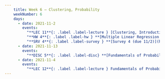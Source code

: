 ```yaml
---
    title: Week 6 – Clustering, Probability
    weekNumber: 6
    days:
      - date: 2021-11-2
        events:
          "**LEC 11**{: .label .label-lecture } [Clustering, Introduction to Probability](../resources/lecture/lec11-filled.pdf) ([blank](../resources/lecture/lec11-blank.pdf)) ([code](http://datahub.ucsd.edu/user-redirect/git-sync?repo=https://github.com/dsc-courses/dsc40a-2021-fa&subPath=lectures/lec11/lec11.ipynb))":
          "**HW 4**{: .label .label-hw } **[Multiple Linear Regression and Feature Engineering (due 11/2)](../resources/homework/hw04.pdf)**":
          "**SRV 4**{: .label .label-survey } **[Survey 4 (due 11/2)](https://docs.google.com/forms/d/e/1FAIpQLScWObFir1OeM9nes5vXqG-97xCZUkiwKyJSITDs4O6RW4ZRGw/viewform)**":
      - date: 2021-11-13
        events:
          "**DISC 5**{: .label .label-disc} **[Fundamentals of Probability (due 11/4)](../resources/groupwork/groupwork05.pdf)**":
      - date: 2021-11-4
        events:
          "**LEC 12**{: .label .label-lecture } Fundamentals of Probability":
---
```

